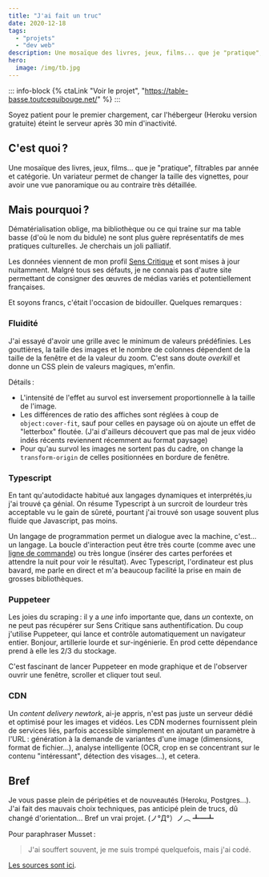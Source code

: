 ```yaml
---
title: "J'ai fait un truc"
date: 2020-12-18
tags:
  - "projets"
  - "dev web"
description: Une mosaïque des livres, jeux, films... que je "pratique", filtrables par année et catégorie. Un variateur permet de changer la taille des vignettes, pour avoir une vue panoramique ou au contraire très détaillée.
hero:
  image: /img/tb.jpg
---
```


::: info-block
{% ctaLink "Voir le projet", "https://table-basse.toutcequibouge.net/"  %}
:::

Soyez patient pour le premier chargement, car l'hébergeur (Heroku version gratuite) éteint le serveur après 30 min d'inactivité.


## C'est quoi ?

Une mosaïque des livres, jeux, films... que je "pratique", filtrables par année et catégorie. Un variateur permet de changer la taille des vignettes, pour avoir une vue panoramique ou au contraire très détaillée.

## Mais pourquoi ?

Dématérialisation oblige, ma bibliothèque ou ce qui traine sur ma table basse (d'où le nom du bidule) ne sont plus guère représentatifs de mes pratiques culturelles. Je cherchais un joli palliatif.

Les données viennent de mon profil [Sens Critique](https://www.senscritique.com/Saint-Loup/) et sont mises à jour nuitamment. Malgré tous ses défauts, je ne connais pas d'autre site permettant de consigner des œuvres de médias variés et potentiellement françaises.

Et soyons francs, c'était l'occasion de bidouiller. Quelques remarques :

### **Fluidité**

J'ai essayé d'avoir une grille avec le minimum de valeurs prédéfinies. Les gouttières, la taille des images et le nombre de colonnes dépendent de la taille de la fenêtre et de la valeur du zoom. C'est sans doute _overkill_ et donne un CSS plein de valeurs magiques, m'enfin.

Détails :

- L'intensité de l'effet au survol est inversement proportionnelle à la taille de l'image.
- Les différences de ratio des affiches sont réglées à coup de `object:cover-fit`, sauf pour celles en paysage où on ajoute un effet de "letterbox" floutée. (J'ai d'ailleurs découvert que pas mal de jeux vidéo indés récents reviennent récemment au format paysage)
- Pour qu'au survol les images ne sortent pas du cadre, on change la `transform-origin` de celles positionnées en bordure de fenêtre.

### **Typescript**

En tant qu'autodidacte habitué aux langages dynamiques et interprétés,iu j'ai trouvé ça génial. On résume Typescript à un surcroit de lourdeur très acceptable vu le gain de sûreté, pourtant j'ai trouvé son usage souvent plus fluide que Javascript, pas moins.

Un langage de programmation permet un dialogue avec la machine, c'est… un langage. La boucle d'interaction peut être très courte (comme avec une [ligne de commande](https://en.wikipedia.org/wiki/Read%E2%80%93eval%E2%80%93print_loop)) ou très longue (insérer des cartes perforées et attendre la nuit pour voir le résultat). Avec Typescript, l'ordinateur est plus bavard, me parle en direct et m'a beaucoup facilité la prise en main de grosses bibliothèques.

### **Puppeteer**

Les joies du scraping : il y a _une_ info importante que, dans _un_ contexte, on ne peut pas récupérer sur Sens Critique sans authentification. Du coup j'utilise Puppeteer, qui lance et contrôle automatiquement un navigateur entier. Bonjour, artillerie lourde et sur-ingénierie. En prod cette dépendance prend à elle les 2/3 du stockage.

C'est fascinant de lancer Puppeteer en mode graphique et de l'observer ouvrir une fenêtre, scroller et cliquer tout seul.

### **CDN**

Un _content delivery newtork_, ai-je appris, n'est pas juste un serveur dédié et optimisé pour les images et vidéos. Les CDN modernes fournissent plein de services liés, parfois accessible simplement en ajoutant un paramètre à l'URL : génération à la demande de variantes d'une image (dimensions, format de fichier…), analyse intelligente (OCR, crop en se concentrant sur le contenu "intéressant", détection des visages…), et cetera.

## Bref

Je vous passe plein de péripéties et de nouveautés (Heroku, Postgres...). J'ai fait des mauvais choix techniques, pas anticipé plein de trucs, dû changé d'orientation... Bref un vrai projet. (ノ°Д°）ノ︵ ┻━┻

Pour paraphraser Musset :

> J'ai souffert souvent, je me suis trompé quelquefois, mais j'ai codé.

[Les sources sont ici](https://github.com/baptiste-roullin/table-basse).
